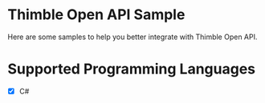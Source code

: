 # Thimble Open API Sample

Here are some samples to help you better integrate with Thimble Open API.

# Supported Programming Languages

- [x] C#
